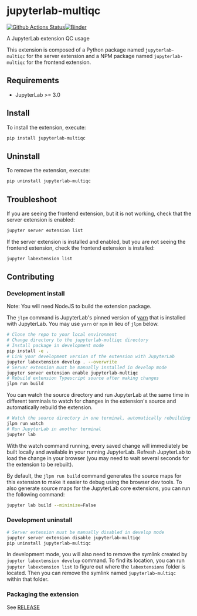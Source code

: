 # jupyterlab-multiqc

[![Github Actions Status](https://github.com/olkuka/jupyterlab-extension/workflows/Build/badge.svg)](https://github.com/olkuka/jupyterlab-extension/actions/workflows/build.yml)[![Binder](https://mybinder.org/badge_logo.svg)](https://mybinder.org/v2/gh/olkuka/jupyterlab-extension/main?urlpath=lab)

A JupyterLab extension QC usage


This extension is composed of a Python package named `jupyterlab-multiqc`
for the server extension and a NPM package named `jupyterlab-multiqc`
for the frontend extension.


## Requirements

* JupyterLab >= 3.0

## Install

To install the extension, execute:

```bash
pip install jupyterlab-multiqc
```

## Uninstall

To remove the extension, execute:

```bash
pip uninstall jupyterlab-multiqc
```


## Troubleshoot

If you are seeing the frontend extension, but it is not working, check
that the server extension is enabled:

```bash
jupyter server extension list
```

If the server extension is installed and enabled, but you are not seeing
the frontend extension, check the frontend extension is installed:

```bash
jupyter labextension list
```


## Contributing

### Development install

Note: You will need NodeJS to build the extension package.

The `jlpm` command is JupyterLab's pinned version of
[yarn](https://yarnpkg.com/) that is installed with JupyterLab. You may use
`yarn` or `npm` in lieu of `jlpm` below.

```bash
# Clone the repo to your local environment
# Change directory to the jupyterlab-multiqc directory
# Install package in development mode
pip install -e .
# Link your development version of the extension with JupyterLab
jupyter labextension develop . --overwrite
# Server extension must be manually installed in develop mode
jupyter server extension enable jupyterlab-multiqc
# Rebuild extension Typescript source after making changes
jlpm run build
```

You can watch the source directory and run JupyterLab at the same time in different terminals to watch for changes in the extension's source and automatically rebuild the extension.

```bash
# Watch the source directory in one terminal, automatically rebuilding when needed
jlpm run watch
# Run JupyterLab in another terminal
jupyter lab
```

With the watch command running, every saved change will immediately be built locally and available in your running JupyterLab. Refresh JupyterLab to load the change in your browser (you may need to wait several seconds for the extension to be rebuilt).

By default, the `jlpm run build` command generates the source maps for this extension to make it easier to debug using the browser dev tools. To also generate source maps for the JupyterLab core extensions, you can run the following command:

```bash
jupyter lab build --minimize=False
```

### Development uninstall

```bash
# Server extension must be manually disabled in develop mode
jupyter server extension disable jupyterlab-multiqc
pip uninstall jupyterlab-multiqc
```

In development mode, you will also need to remove the symlink created by `jupyter labextension develop`
command. To find its location, you can run `jupyter labextension list` to figure out where the `labextensions`
folder is located. Then you can remove the symlink named `jupyterlab-multiqc` within that folder.

### Packaging the extension

See [RELEASE](RELEASE.md)
